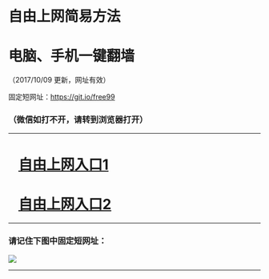 ﻿# 自由上网简易方法

# 电脑、手机一键翻墙

（2017/10/09 更新，网址有效）

固定短网址：https://git.io/free99

### （微信如打不开，请转到浏览器打开）


***





# &nbsp;&nbsp; <a href="http://ft1346117722.fwq-tz-1001.info/fwqtz01.html?t=10090011756 " target="_blank">自由上网入口1</a>
# &nbsp;&nbsp; <a href="http://ft30258976.fwq-tz-1002.info/fwqtz02.html?t=100900130078 " target="_blank">自由上网入口2</a>
***

### 请记住下图中固定短网址：

<img src="https://s3-us-west-2.amazonaws.com/fwq-1001/yjfq-20170905okok.png" /> 


***

